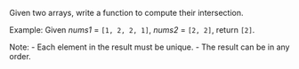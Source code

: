 Given two arrays, write a function to compute their intersection.

Example:
Given *nums1* = `[1, 2, 2, 1]`, *nums2* = `[2, 2]`, return `[2]`.

Note:
    - Each element in the result must be unique.
    - The result can be in any order.